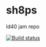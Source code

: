 # sh8ps
ld40 jam repo

[![Build status](https://build.appcenter.ms/v0.1/apps/075d7361-ba6a-4f81-9d5c-1b5844ff166e/branches/master/badge)](https://appcenter.ms)


